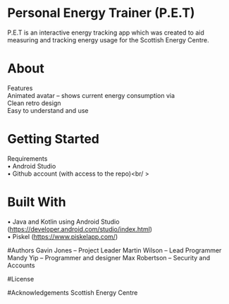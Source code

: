 # Personal Energy Trainer (P.E.T)
P.E.T is an interactive energy tracking app which was created to aid measuring and tracking energy usage for the Scottish Energy Centre.

# About
Features  
Animated avatar – shows current energy consumption via  
Clean retro design  
Easy to understand and use  

# Getting Started
Requirements  
• Android Studio<br />
• Github account (with access to the repo)<br/ >
<br />

# Built With
• Java and Kotlin using Android Studio  (https://developer.android.com/studio/index.html)<br />
• Piskel (https://www.piskelapp.com/)


#Authors
Gavin Jones – Project Leader
Martin Wilson – Lead Programmer
Mandy Yip – Programmer and designer
Max Robertson – Security and Accounts

#License

#Acknowledgements
Scottish Energy Centre
